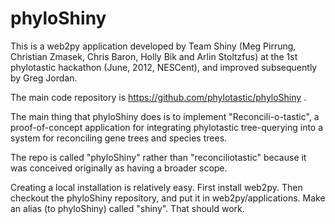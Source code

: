 phyloShiny
==========

This is a web2py application developed by Team Shiny (Meg Pirrung, Christian Zmasek, Chris Baron, Holly Bik and Arlin Stoltzfus) at the 1st phylotastic hackathon (June, 2012, NESCent), and improved subsequently by Greg Jordan.  

The main code repository is https://github.com/phylotastic/phyloShiny . 

The main thing that phyloShiny does is to implement "Reconcili-o-tastic", a proof-of-concept application for integrating phylotastic tree-querying into a system for reconciling gene trees and species trees.  

The repo is called "phyloShiny" rather than "reconciliotastic" because it was conceived originally as having a broader scope. 

Creating a local installation is relatively easy.  First install web2py.  Then checkout the phyloShiny repository, and put it in web2py/applications.  Make an alias (to phyloShiny) called "shiny".  That should work.  
